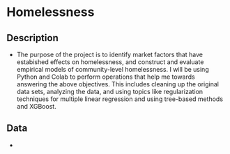 # Homelessness

## Description
- The purpose of the project is to identify market factors that have estabished effects on homelessness, and construct and evaluate empirical models of community-level homelessness. I will be using Python and Colab to perform operations that help me towards answering the above objectives. This includes cleaning up the original data sets, analyzing the data, and using topics like regularization techniques for multiple linear regression and using tree-based methods and XGBoost.

## Data
- 
